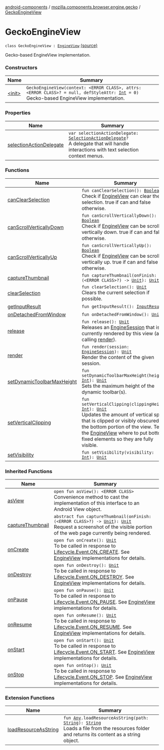 [android-components](../../index.md) / [mozilla.components.browser.engine.gecko](../index.md) / [GeckoEngineView](./index.md)

# GeckoEngineView

`class GeckoEngineView : `[`EngineView`](../../mozilla.components.concept.engine/-engine-view/index.md) [(source)](https://github.com/mozilla-mobile/android-components/blob/master/components/browser/engine-gecko-beta/src/main/java/mozilla/components/browser/engine/gecko/GeckoEngineView.kt#L26)

Gecko-based EngineView implementation.

### Constructors

| Name | Summary |
|---|---|
| [&lt;init&gt;](-init-.md) | `GeckoEngineView(context: <ERROR CLASS>, attrs: <ERROR CLASS>? = null, defStyleAttr: `[`Int`](https://kotlinlang.org/api/latest/jvm/stdlib/kotlin/-int/index.html)` = 0)`<br>Gecko-based EngineView implementation. |

### Properties

| Name | Summary |
|---|---|
| [selectionActionDelegate](selection-action-delegate.md) | `var selectionActionDelegate: `[`SelectionActionDelegate`](../../mozilla.components.concept.engine.selection/-selection-action-delegate/index.md)`?`<br>A delegate that will handle interactions with text selection context menus. |

### Functions

| Name | Summary |
|---|---|
| [canClearSelection](can-clear-selection.md) | `fun canClearSelection(): `[`Boolean`](https://kotlinlang.org/api/latest/jvm/stdlib/kotlin/-boolean/index.html)<br>Check if [EngineView](../../mozilla.components.concept.engine/-engine-view/index.md) can clear the selection. true if can and false otherwise. |
| [canScrollVerticallyDown](can-scroll-vertically-down.md) | `fun canScrollVerticallyDown(): `[`Boolean`](https://kotlinlang.org/api/latest/jvm/stdlib/kotlin/-boolean/index.html)<br>Check if [EngineView](../../mozilla.components.concept.engine/-engine-view/index.md) can be scrolled vertically down. true if can and false otherwise. |
| [canScrollVerticallyUp](can-scroll-vertically-up.md) | `fun canScrollVerticallyUp(): `[`Boolean`](https://kotlinlang.org/api/latest/jvm/stdlib/kotlin/-boolean/index.html)<br>Check if [EngineView](../../mozilla.components.concept.engine/-engine-view/index.md) can be scrolled vertically up. true if can and false otherwise. |
| [captureThumbnail](capture-thumbnail.md) | `fun captureThumbnail(onFinish: (<ERROR CLASS>?) -> `[`Unit`](https://kotlinlang.org/api/latest/jvm/stdlib/kotlin/-unit/index.html)`): `[`Unit`](https://kotlinlang.org/api/latest/jvm/stdlib/kotlin/-unit/index.html) |
| [clearSelection](clear-selection.md) | `fun clearSelection(): `[`Unit`](https://kotlinlang.org/api/latest/jvm/stdlib/kotlin/-unit/index.html)<br>Clears the current selection if possible. |
| [getInputResult](get-input-result.md) | `fun getInputResult(): `[`InputResult`](../../mozilla.components.concept.engine/-engine-view/-input-result/index.md) |
| [onDetachedFromWindow](on-detached-from-window.md) | `fun onDetachedFromWindow(): `[`Unit`](https://kotlinlang.org/api/latest/jvm/stdlib/kotlin/-unit/index.html) |
| [release](release.md) | `fun release(): `[`Unit`](https://kotlinlang.org/api/latest/jvm/stdlib/kotlin/-unit/index.html)<br>Releases an [EngineSession](../../mozilla.components.concept.engine/-engine-session/index.md) that is currently rendered by this view (after calling [render](../../mozilla.components.concept.engine/-engine-view/render.md)). |
| [render](render.md) | `fun render(session: `[`EngineSession`](../../mozilla.components.concept.engine/-engine-session/index.md)`): `[`Unit`](https://kotlinlang.org/api/latest/jvm/stdlib/kotlin/-unit/index.html)<br>Render the content of the given session. |
| [setDynamicToolbarMaxHeight](set-dynamic-toolbar-max-height.md) | `fun setDynamicToolbarMaxHeight(height: `[`Int`](https://kotlinlang.org/api/latest/jvm/stdlib/kotlin/-int/index.html)`): `[`Unit`](https://kotlinlang.org/api/latest/jvm/stdlib/kotlin/-unit/index.html)<br>Sets the maximum height of the dynamic toolbar(s). |
| [setVerticalClipping](set-vertical-clipping.md) | `fun setVerticalClipping(clippingHeight: `[`Int`](https://kotlinlang.org/api/latest/jvm/stdlib/kotlin/-int/index.html)`): `[`Unit`](https://kotlinlang.org/api/latest/jvm/stdlib/kotlin/-unit/index.html)<br>Updates the amount of vertical space that is clipped or visibly obscured in the bottom portion of the view. Tells the [EngineView](../../mozilla.components.concept.engine/-engine-view/index.md) where to put bottom fixed elements so they are fully visible. |
| [setVisibility](set-visibility.md) | `fun setVisibility(visibility: `[`Int`](https://kotlinlang.org/api/latest/jvm/stdlib/kotlin/-int/index.html)`): `[`Unit`](https://kotlinlang.org/api/latest/jvm/stdlib/kotlin/-unit/index.html) |

### Inherited Functions

| Name | Summary |
|---|---|
| [asView](../../mozilla.components.concept.engine/-engine-view/as-view.md) | `open fun asView(): <ERROR CLASS>`<br>Convenience method to cast the implementation of this interface to an Android View object. |
| [captureThumbnail](../../mozilla.components.concept.engine/-engine-view/capture-thumbnail.md) | `abstract fun captureThumbnail(onFinish: (<ERROR CLASS>?) -> `[`Unit`](https://kotlinlang.org/api/latest/jvm/stdlib/kotlin/-unit/index.html)`): `[`Unit`](https://kotlinlang.org/api/latest/jvm/stdlib/kotlin/-unit/index.html)<br>Request a screenshot of the visible portion of the web page currently being rendered. |
| [onCreate](../../mozilla.components.concept.engine/-engine-view/on-create.md) | `open fun onCreate(): `[`Unit`](https://kotlinlang.org/api/latest/jvm/stdlib/kotlin/-unit/index.html)<br>To be called in response to [Lifecycle.Event.ON_CREATE](#). See [EngineView](../../mozilla.components.concept.engine/-engine-view/index.md) implementations for details. |
| [onDestroy](../../mozilla.components.concept.engine/-engine-view/on-destroy.md) | `open fun onDestroy(): `[`Unit`](https://kotlinlang.org/api/latest/jvm/stdlib/kotlin/-unit/index.html)<br>To be called in response to [Lifecycle.Event.ON_DESTROY](#). See [EngineView](../../mozilla.components.concept.engine/-engine-view/index.md) implementations for details. |
| [onPause](../../mozilla.components.concept.engine/-engine-view/on-pause.md) | `open fun onPause(): `[`Unit`](https://kotlinlang.org/api/latest/jvm/stdlib/kotlin/-unit/index.html)<br>To be called in response to [Lifecycle.Event.ON_PAUSE](#). See [EngineView](../../mozilla.components.concept.engine/-engine-view/index.md) implementations for details. |
| [onResume](../../mozilla.components.concept.engine/-engine-view/on-resume.md) | `open fun onResume(): `[`Unit`](https://kotlinlang.org/api/latest/jvm/stdlib/kotlin/-unit/index.html)<br>To be called in response to [Lifecycle.Event.ON_RESUME](#). See [EngineView](../../mozilla.components.concept.engine/-engine-view/index.md) implementations for details. |
| [onStart](../../mozilla.components.concept.engine/-engine-view/on-start.md) | `open fun onStart(): `[`Unit`](https://kotlinlang.org/api/latest/jvm/stdlib/kotlin/-unit/index.html)<br>To be called in response to [Lifecycle.Event.ON_START](#). See [EngineView](../../mozilla.components.concept.engine/-engine-view/index.md) implementations for details. |
| [onStop](../../mozilla.components.concept.engine/-engine-view/on-stop.md) | `open fun onStop(): `[`Unit`](https://kotlinlang.org/api/latest/jvm/stdlib/kotlin/-unit/index.html)<br>To be called in response to [Lifecycle.Event.ON_STOP](#). See [EngineView](../../mozilla.components.concept.engine/-engine-view/index.md) implementations for details. |

### Extension Functions

| Name | Summary |
|---|---|
| [loadResourceAsString](../../mozilla.components.support.test.file/kotlin.-any/load-resource-as-string.md) | `fun `[`Any`](https://kotlinlang.org/api/latest/jvm/stdlib/kotlin/-any/index.html)`.loadResourceAsString(path: `[`String`](https://kotlinlang.org/api/latest/jvm/stdlib/kotlin/-string/index.html)`): `[`String`](https://kotlinlang.org/api/latest/jvm/stdlib/kotlin/-string/index.html)<br>Loads a file from the resources folder and returns its content as a string object. |
